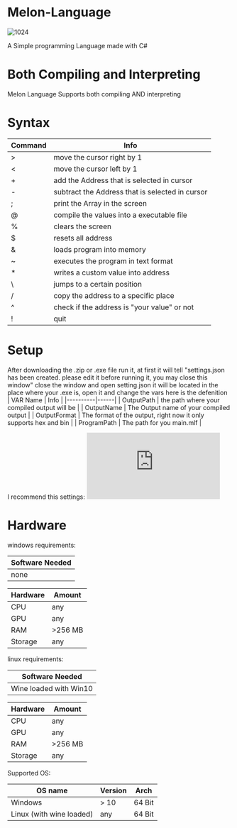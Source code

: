 # Melon-Language
![1024](https://user-images.githubusercontent.com/69463173/147674965-4bb92dc4-252e-44f2-a7f8-0dce3c5f05bf.png)

A Simple programming Language made with C#

# Both Compiling and Interpreting
Melon Language Supports both compiling AND interpreting

# Syntax

| Command | Info |
|---------|----- |
| > | move the cursor right by 1|
| < | move the cursor left by 1|
| + | add the Address that is selected in cursor|
| - | subtract the Address that is selected in cursor|
| ; | print the Array in the screen|
| @ | compile the values into a executable file|
| % | clears the screen|
| $ | resets all address|
| & | loads program into memory|
| ~ | executes the program in text format|
| * | writes a custom value into address|
| \ | jumps to a certain position|
| / | copy the address to a specific place|
|^ | check if the address is "your value" or not|
|! | quit|

# Setup
After downloading the .zip or .exe file run it, at first it will tell "settings.json has been created. please edit it before running it, you may close this window"
close the window and open setting.json it will be located in the place where your .exe is, open it and change the vars here is the defenition
| VAR Name | Info |
|----------|------|
| OutputPath | the path where your compiled output will be |
| OutputName | The Output name of your compiled output |
| OutputFormat | The format of the output, right now it only supports hex and bin |
| ProgramPath | The path for you main.mlf |
  
I recommend this settings: ![setting.json](https://github.com/pradosh-arduino/Melon-Language/blob/main/settings.json)
  
# Hardware
  windows requirements:
  
  |Software Needed |
  |----------------|
  | none |
    
  | Hardware | Amount |
  |----------|--------|
  |CPU | any |
  | GPU | any |
  | RAM | >256 MB |
  | Storage | any |

  linux requirements:
  
  |Software Needed |
  |----------------|
  | Wine loaded with Win10 |
  
  | Hardware | Amount |
  |----------|--------|
  |CPU | any |
  | GPU | any |
  | RAM | >256 MB |
  | Storage | any |
  
  Supported OS:
  
  | OS name | Version | Arch |
  |---------|---------| -----|
  | Windows | > 10 | 64 Bit |
  | Linux (with wine loaded) | any | 64 Bit |
  
